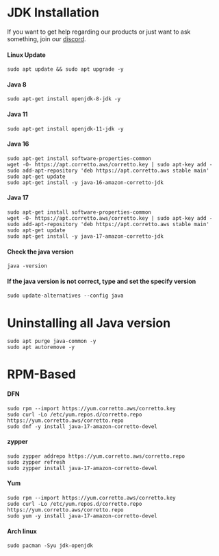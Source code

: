 # JDK Installation

If you want to get help regarding our products or just want to ask something, join our [discord](https://discord.gg/MUCKhgFUCA).

#### Linux Update
```
sudo apt update && sudo apt upgrade -y
```

#### Java 8
```linux
sudo apt-get install openjdk-8-jdk -y
```

#### Java 11
```linux
sudo apt-get install openjdk-11-jdk -y
```

####  Java 16
```linux
sudo apt-get install software-properties-common
wget -O- https://apt.corretto.aws/corretto.key | sudo apt-key add -
sudo add-apt-repository 'deb https://apt.corretto.aws stable main'
sudo apt-get update
sudo apt-get install -y java-16-amazon-corretto-jdk
```

#### Java 17
```linux
sudo apt-get install software-properties-common
wget -O- https://apt.corretto.aws/corretto.key | sudo apt-key add -
sudo add-apt-repository 'deb https://apt.corretto.aws stable main'
sudo apt-get update
sudo apt-get install -y java-17-amazon-corretto-jdk
```

#### Check the java version 
```linux
java -version
```

#### If the java version is not correct, type and set the specify version
```linux 
sudo update-alternatives --config java
```

# Uninstalling all Java version
```linux
sudo apt purge java-common -y
sudo apt autoremove -y
```

# RPM-Based

#### DFN
```linux
sudo rpm --import https://yum.corretto.aws/corretto.key
sudo curl -Lo /etc/yum.repos.d/corretto.repo https://yum.corretto.aws/corretto.repo
sudo dnf -y install java-17-amazon-corretto-devel
```

#### zypper
```
sudo zypper addrepo https://yum.corretto.aws/corretto.repo
sudo zypper refresh
sudo zypper install java-17-amazon-corretto-devel
```

#### Yum
```
sudo rpm --import https://yum.corretto.aws/corretto.key
sudo curl -Lo /etc/yum.repos.d/corretto.repo https://yum.corretto.aws/corretto.repo
sudo yum -y install java-17-amazon-corretto-devel
```

#### Arch linux
```
sudo pacman -Syu jdk-openjdk
```
